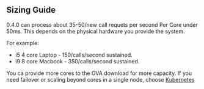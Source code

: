 ## Sizing Guide
0.4.0 can process about 35-50/new call requets per second Per Core under 50ms. This depends on the physical hardware you provide the system.

For example:

* i5 4 core Laptop - 150/calls/second sustained.
* i9 8 core Macbook - 350/calls/second sustained.

You ca provide more cores to the OVA download for more capacity. If you need failover or scaling beyond cores in a single node, choose [Kubernetes](k8s.md)